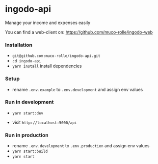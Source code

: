 # ingodo-api

Manage your income and expenses easily

You can find a web-client on: https://github.com/muco-rolle/ingodo-web

### Installation

-   `git@github.com:muco-rolle/ingodo-api.git`
-   `cd ingodo-api`
-   `yarn install` install dependencies

### Setup

-   rename `.env.example` to `.env.development` and assign env values

### Run in development

-   `yarn start:dev`

*   visit `http://localhost:5000/api`

### Run in production

-   rename `.env.development` to `.env.production` and assign env values
-   `yarn start:build`
-   `yarn start`

